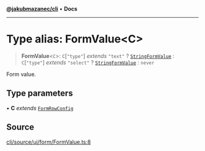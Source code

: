 [**@jakubmazanec/cli**](../README.md) • **Docs**

---

# Type alias: FormValue\<C\>

> **FormValue**\<`C`\>: `C`\[`"type"`\] _extends_ `"text"` ? [`StringFormValue`](StringFormValue.md)
> : `C`\[`"type"`\] _extends_ `"select"` ? [`StringFormValue`](StringFormValue.md) : `never`

Form value.

## Type parameters

• **C** _extends_ [`FormRowConfig`](FormRowConfig.md)

## Source

[cli/source/ui/form/FormValue.ts:8](https://github.com/jakubmazanec/js-tools/blob/51bfc5b913a7a7ef21d8d702a0d87d72983e112a/packages/cli/source/ui/form/FormValue.ts#L8)
